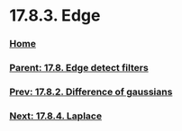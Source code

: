 # 17.8.3. Edge

### [Home](./00-home.md)
### [Parent: 17.8. Edge detect filters](./17-08-00-edge-detect-filters.md)
### [Prev: 17.8.2. Difference of gaussians](./17-08-02-difference-of-gaussians.md)
### [Next: 17.8.4. Laplace](./17-08-04-laplace.md)

